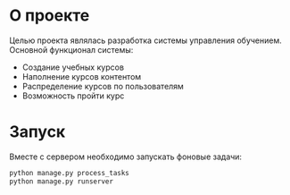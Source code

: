 # О проекте
Целью проекта являлась разработка системы управления обучением. Основной функционал системы:

 - Создание учебных курсов
 - Наполнение курсов контентом
 - Распределение курсов по пользователям
 - Возможность пройти курс

# Запуск
Вместе с сервером необходимо запускать фоновые задачи:
```python
python manage.py process_tasks
python manage.py runserver
```
